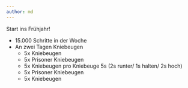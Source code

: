 ```yaml
---
author: md
---
```

Start ins Frühjahr!

* 15.000 Schritte in der Woche
* An zwei Tagen Kniebeugen
    * 5x Kniebeugen
    * 5x Prisoner Kniebeugen
    * 5x Kniebeugen pro Kniebeuge 5s (2s runter/ 1s halten/ 2s hoch)
    * 5x Prisoner Kniebeugen
    * 5x Kniebeugen
    